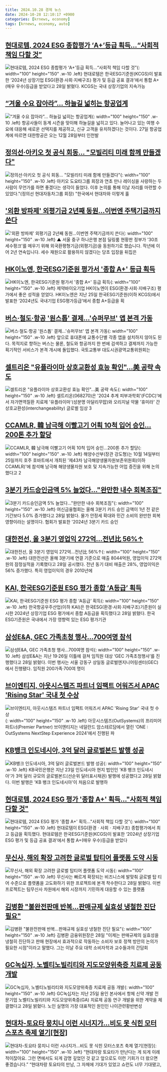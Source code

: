 ```yaml
---
title: 2024.10.28 경제 뉴스
date: 2024-10-28 12:10:17 +0900
categories: [krnews, economy]
tags: [krnews, economy, auto]
---
```

## [현대로템, 2024 ESG 종합평가 ‘A+’등급 획득…“사회적 책임 다할 것”](https://n.news.naver.com/mnews/article/016/0002379688)

![현대로템, 2024 ESG 종합평가 ‘A+’등급 획득…“사회적 책임 다할 것”](https://mimgnews.pstatic.net/image/origin/016/2024/10/28/2379688.jpg?type=nf220_150){: width="100" height="150" .w-10 .left}
현대로템은 한국ESG기준원(KCGS)이 발표한 ‘2024년 상장기업 ESG(환경·사회·지배구조) 평가 및 등급 공표 결과’에서 통합 A+(매우 우수)등급을 받았다고 28일 밝혔다. KCGS는 국내 상장기업의 지속가능

## [“겨울 수요 잡아라”… 하늘길 넓히는 항공업계](https://n.news.naver.com/mnews/article/005/0001734107)

![“겨울 수요 잡아라”… 하늘길 넓히는 항공업계](https://mimgnews.pstatic.net/image/origin/005/2024/10/27/1734107.jpg?type=nf220_150){: width="100" height="150" .w-10 .left}
항공사들이 동계 시즌을 맞이해 하늘길을 넓히고 있다. 늘어나고 있는 여행 수요에 대응해 새로운 선택지를 제공하고, 신규 고객을 유치하겠다는 것이다. 27일 항공업계에 따르면 대한항공은 오는 12월 28일부터 인천발

## [정의선·아키오 첫 공식 회동… "모빌리티 미래 함께 만들겠다"](https://n.news.naver.com/mnews/article/014/0005258870)

![정의선·아키오 첫 공식 회동… "모빌리티 미래 함께 만들겠다"](https://mimgnews.pstatic.net/image/origin/014/2024/10/27/5258870.jpg?type=nf220_150){: width="100" height="150" .w-10 .left}
아키오 도요타그룹 회장과 연초 만나 레이싱을 사랑하는 두 사람이 무언가를 하면 좋겠다는 생각이 들었다. 이후 논의를 통해 이날 자리를 마련할 수 있었다."(정의선 현대자동차그룹 회장) "한국에서 현대차와 이렇게 훌

## ['외환 방파제' 외평기금 2년째 동원…이번엔 주택기금까지 쓴다](https://n.news.naver.com/mnews/article/055/0001201096)

!['외환 방파제' 외평기금 2년째 동원…이번엔 주택기금까지 쓴다](https://mimgnews.pstatic.net/image/origin/055/2024/10/28/1201096.jpg?type=nf220_150){: width="100" height="150" .w-10 .left}
▲ 서울 중구 하나은행 본점 딜링룸 현황판 정부가 '30조 세수펑크'를 메우기 위해 외국환평형기금(외평기금)을 동원하기로 했습니다. 작년에 이어 2년 연속입니다. 세수 재원으로 활용하지 않겠다는 당초 입장을 뒤집은

## [HK이노엔, 한국ESG기준원 평가서 '종합 A+' 등급 획득](https://n.news.naver.com/mnews/article/003/0012867437)

![HK이노엔, 한국ESG기준원 평가서 '종합 A+' 등급 획득](https://mimgnews.pstatic.net/image/origin/003/2024/10/28/12867437.jpg?type=nf220_150){: width="100" height="150" .w-10 .left}
제약바이오기업 HK이노엔이 ESG(환경·사회·지배구조) 평가에서 좋은 성적을 얻었다. HK이노엔은 지난 25일 한국ESG기준원(이하 KCGS)에서 발표한 ‘2024년도 국내기업 ESG평가등급’에서 종합 A+등급을 획

## [버스·철도·항공 '원스톱' 결제...'슈퍼무브' 앱 본격 가동](https://n.news.naver.com/mnews/article/008/0005106247)

![버스·철도·항공 '원스톱' 결제...'슈퍼무브' 앱 본격 가동](https://mimgnews.pstatic.net/image/origin/008/2024/10/28/5106247.jpg?type=nf220_150){: width="100" height="150" .w-10 .left}
앞으로 휴대폰에 교통수단별 각종 앱을 설치하지 않아도 된다. 목적지로 향하는 버스는 물론, 철도와 항공까지 한 번에 검색하고 결제까지 가능한 획기적인 서비스가 본격 개시에 돌입했다. 국토교통부 대도시권광역교통위원회는

## [셀트리온 "유플라이마 상호교환성 효능 확인"…美 공략 속도](https://n.news.naver.com/mnews/article/421/0007871427)

![셀트리온 "유플라이마 상호교환성 효능 확인"…美 공략 속도](https://mimgnews.pstatic.net/image/origin/421/2024/10/28/7871427.jpg?type=nf220_150){: width="100" height="150" .w-10 .left}
셀트리온(068270)은 '2024 추계 피부과학회'(FCDC)’에서 자가면역질환 치료제 '유플라이마'(성분명 아달리무맙)와 오리지널 약물 '휴미라' 간 상호교환성(interchangeability) 글로벌 임상 3

## [CCAMLR, 韓 남극해 이빨고기 어획 10척 입어 승인…200톤 추가 할당](https://n.news.naver.com/mnews/article/421/0007871656)

![CCAMLR, 韓 남극해 이빨고기 어획 10척 입어 승인…200톤 추가 할당](https://mimgnews.pstatic.net/image/origin/421/2024/10/28/7871656.jpg?type=nf220_150){: width="100" height="150" .w-10 .left}
해양수산부(장관 강도형)는 10월 14일부터 25일까지 호주 호바트에서 개최된 '제43차 남극해양생물자원보존위원회(이하 CCAMLR)'에 참석해 남극해 해양생물자원 보호 및 지속가능한 어업 증진을 위해 논의했다고 2

## [3분기 카드승인금액 5% 늘었다…"완만한 내수 회복조짐"](https://n.news.naver.com/mnews/article/469/0000830021)

![3분기 카드승인금액 5% 늘었다…"완만한 내수 회복조짐"](https://mimgnews.pstatic.net/image/origin/469/2024/10/28/830021.jpg?type=nf220_150){: width="100" height="150" .w-10 .left}
여신금융협회는 올해 3분기 카드 승인 금액이 1년 전 같은 기간보다 5.0% 증가했다고 28일 밝혔다. 물가 안정세 확대와 민간 소비의 완만한 회복 영향이라는 설명이다. 협회가 발표한 '2024년 3분기 카드 승인

## [대한전선, 올 3분기 영업익 272억…전년比 56%↑](https://n.news.naver.com/mnews/article/031/0000879780)

![대한전선, 올 3분기 영업익 272억…전년比 56%↑](https://mimgnews.pstatic.net/image/origin/031/2024/10/28/879780.jpg?type=nf220_150){: width="100" height="150" .w-10 .left}
대한전선은 올해 3분기에 연결 기준으로 매출 8044억원, 영업이익 272억원의 잠정실적을 기록했다고 28일 공시했다. 전년 동기 대비 매출은 28%, 영업이익은 56% 증가했다. 특히 영업이익의 경우 2010년에

## [KAI, 한국ESG기준원 ESG 평가 종합 ‘A등급’ 획득](https://n.news.naver.com/mnews/article/016/0002379689)

![KAI, 한국ESG기준원 ESG 평가 종합 ‘A등급’ 획득](https://mimgnews.pstatic.net/image/origin/016/2024/10/28/2379689.jpg?type=nf220_150){: width="100" height="150" .w-10 .left}
한국항공우주산업(이하 KAI)은 한국ESG(환경·사회·지배구조)기준원이 실시한 2024년 상장기업 ESG 평가에서 종합 A등급을 획득했다고 28일 밝혔다. 한국ESG기준원은 국내에서 가장 영향력 있는 ESG 평가기관

## [삼성E&A, GEC 가족초청 행사…700여명 참석](https://n.news.naver.com/mnews/article/421/0007871487)

![삼성E&A, GEC 가족초청 행사…700여명 참석](https://mimgnews.pstatic.net/image/origin/421/2024/10/28/7871487.jpg?type=nf220_150){: width="100" height="150" .w-10 .left}
삼성E&A는 지난 19·26일 이틀에 걸쳐 임직원 대상 ‘GEC 가족초청행사’를 진행했다고 28일 밝혔다. 이번 행사는 서울 강동구 상일동 글로벌엔지니어링센터(GEC)에서 진행됐다. 임직원 200가족·700여 명이

## [브이엔티지, 아웃시스템즈 파트너 임팩트 어워즈서 APAC 'Rising Star' 국내 첫 수상](https://n.news.naver.com/mnews/article/025/0003396442)

![브이엔티지, 아웃시스템즈 파트너 임팩트 어워즈서 APAC 'Rising Star' 국내 첫 수상](https://mimgnews.pstatic.net/image/origin/025/2024/10/28/3396442.jpg?type=nf220_150){: width="100" height="150" .w-10 .left}
아웃시스템즈(OutSystems)의 프리미어 파트너(Premier Partner) 브이엔티지는 네덜란드 암스테르담에서 열린 ‘ONE : OutSystems NextStep Experience 2024’에서 진행된 파

## [KB뱅크 인도네시아, 3억 달러 글로벌본드 발행 성공](https://n.news.naver.com/mnews/article/029/0002911563)

![KB뱅크 인도네시아, 3억 달러 글로벌본드 발행 성공](https://mimgnews.pstatic.net/image/origin/029/2024/10/28/2911563.jpg?type=nf220_150){: width="100" height="150" .w-10 .left}
KB국민은행은 지난 23일 인도네시아 현지 법인인 'KB 뱅크 인도네시아'가 3억 달러 규모의 글로벌본드(선순위 달러표시채권) 발행에 성공했다고 28일 밝혔다. 이번 발행은 'KB 뱅크 인도네시아'이 처음으로 발행하

## [현대로템, 2024 ESG 평가 '종합 A+' 획득..."사회적 책임 다할 것"](https://n.news.naver.com/mnews/article/119/0002886075)

![현대로템, 2024 ESG 평가 '종합 A+' 획득..."사회적 책임 다할 것"](https://mimgnews.pstatic.net/image/origin/119/2024/10/28/2886075.jpg?type=nf220_150){: width="100" height="150" .w-10 .left}
현대로템이 ESG(환경ㆍ사회ㆍ지배구조) 종합평가에서 최고 등급을 획득했다. 현대로템은 한국ESG기준원(KCGS)이 발표한 ‘2024년 상장기업 ESG 평가 및 등급 공표 결과’에서 통합 A+(매우 우수)등급을 받았다

## [무신사, 해외 확장 고려한 글로벌 탑티어 플랫폼 도약 시동](https://n.news.naver.com/mnews/article/421/0007871310)

![무신사, 해외 확장 고려한 글로벌 탑티어 플랫폼 도약 시동](https://mimgnews.pstatic.net/image/origin/421/2024/10/28/7871310.jpg?type=nf220_150){: width="100" height="150" .w-10 .left}
무신사는 빠르게 확장되는 비즈니스에 발맞춰 글로벌 탑 티어 수준으로 플랫폼을 고도화하기 위한 프로젝트에 본격 착수한다고 28일 밝혔다. 이번 프로젝트는 팀무신사 차원에서 해외 시장까지 기민하게 대응할 수 있는 플랫폼

## [김병환 "불완전판매 반복…판매규제 실효성 냉철한 진단 필요"](https://n.news.naver.com/mnews/article/001/0015009660)

![김병환 "불완전판매 반복…판매규제 실효성 냉철한 진단 필요"](https://mimgnews.pstatic.net/image/origin/001/2024/10/28/15009660.jpg?type=nf220_150){: width="100" height="150" .w-10 .left}
김병환 금융위원장은 28일 "이제는 판매규제의 실효성을 냉철히 진단하고 판매 현장에서 효과적으로 작동하는 소비자 보호 정책 방안의 논의가 필요한 시점"이라고 말했다. 그는 이날 주요 대학 소비자학과 교수들과의 간담회

## [GC녹십자, 노벨티노빌리티와 지도모양위축증 치료제 공동 개발](https://n.news.naver.com/mnews/article/029/0002911605)

![GC녹십자, 노벨티노빌리티와 지도모양위축증 치료제 공동 개발](https://mimgnews.pstatic.net/image/origin/029/2024/10/28/2911605.jpg?type=nf220_150){: width="100" height="150" .w-10 .left}
GC녹십자는 지난 25일 용인 본사에서 항체 신약 개발 전문기업 노벨티노빌리티와 지도모양위축증(GA) 치료제 공동 연구 개발을 위한 계약을 체결했다고 28일 밝혔다. 노인 실명의 가장 대표적인 원인인 나이관련황반변성

## [현대차-토요타 뭉치니 이런 시너지가…비도 못 식힌 모터스포츠 축제 열기[현장]](https://n.news.naver.com/mnews/article/119/0002885919)

![현대차-토요타 뭉치니 이런 시너지가…비도 못 식힌 모터스포츠 축제 열기[현장]](https://mimgnews.pstatic.net/image/origin/119/2024/10/27/2885919.jpg?type=nf220_150){: width="100" height="150" .w-10 .left}
“현대차랑 토요타가 만난다는 게 되게 이례적이잖아요. 그런 면에서도 되게 감명 깊었던 것 같고 앞으로도 이런 기회가 더 왔으면 좋겠습니다.” “현대차랑 토요타의 만남, 그 자체에 기대가 있었고 쇼런도 너무 기대됐고,

